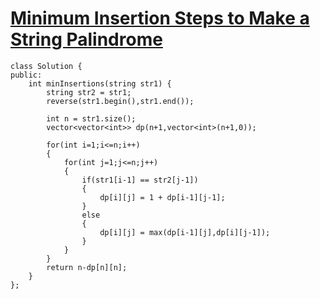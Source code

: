 # [Minimum Insertion Steps to Make a String Palindrome](https://leetcode.com/problems/minimum-insertion-steps-to-make-a-string-palindrome/description/)

```
class Solution {
public:
    int minInsertions(string str1) {
        string str2 = str1;
        reverse(str1.begin(),str1.end());

        int n = str1.size();
        vector<vector<int>> dp(n+1,vector<int>(n+1,0));

        for(int i=1;i<=n;i++)
        {
            for(int j=1;j<=n;j++)
            {
                if(str1[i-1] == str2[j-1])
                {
                    dp[i][j] = 1 + dp[i-1][j-1];
                }
                else
                {
                    dp[i][j] = max(dp[i-1][j],dp[i][j-1]);
                }
            }
        }
        return n-dp[n][n];
    }
};

```
